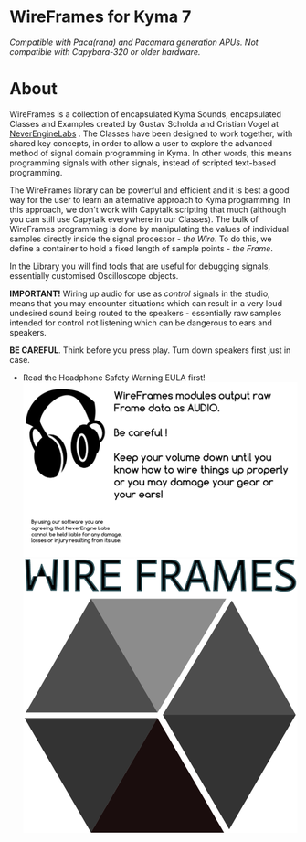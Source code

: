 # WireFrames for Kyma 7

_Compatible with Paca(rana) and Pacamara generation APUs. Not compatible with Capybara-320 or older hardware._

# About
WireFrames is a collection of encapsulated Kyma Sounds, encapsulated Classes and Examples created by Gustav Scholda and Cristian Vogel at [NeverEngineLabs](https://www.neverenginelabs.com) . The Classes have been designed to work together, with shared key concepts, in order to allow a user to explore the advanced method of signal domain programming in Kyma. In other words, this means programming signals with other signals, instead of scripted text-based programming. 

The WireFrames library can be powerful and efficient and it is best a good way for the user to learn an alternative approach to Kyma programming. In this approach, we don't work with Capytalk scripting that much (although you can still use Capytalk everywhere in our Classes).
The bulk of WireFrames programming is done by manipulating the values of individual samples directly inside the signal processor - _the Wire_.
To do this, we define a container to hold a fixed length of sample points - _the Frame_.

In the Library you will find tools that are useful for debugging signals, essentially customised Oscilloscope objects. 

**IMPORTANT!** 
Wiring up audio for use as _control_ signals in the studio, means that you may encounter situations which can result in a very loud undesired sound being routed to the speakers - essentially raw samples intended for control not listening which can be dangerous to ears and speakers. 



**BE CAREFUL**. Think before you press play. Turn down speakers first just in case.

* Read the Headphone Safety Warning EULA first!
![](https://github.com/cristianvogel/wireframes/blob/main/Headphone%20Safety%20Warning%20EULA%20IMPORTANT%20README.png)
![](https://github.com/cristianvogel/wireframes/blob/main/Supporting%20Files/PNG/WireFramesCubeIllusionLogo.png)
